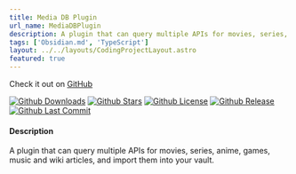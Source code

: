 ```yaml
---
title: Media DB Plugin
url_name: MediaDBPlugin
description: A plugin that can query multiple APIs for movies, series, anime, games, music and wiki articles, and import them into your vault.
tags: ['Obsidian.md', 'TypeScript']
layout: ../../layouts/CodingProjectLayout.astro
featured: true
---
```


Check it out on [GitHub](https://github.com/mProjectsCode/obsidian-media-db-plugin)

[![Github Downloads](https://img.shields.io/github/downloads/mProjectsCode/obsidian-media-db-plugin/total?style=flat-square&labelColor=1f1f1f&color=2E2E2E)](https://github.com/mProjectsCode/obsidian-media-db-plugin/releases/)
[![Github Stars](https://img.shields.io/github/stars/mProjectsCode/obsidian-media-db-plugin?style=flat-square&labelColor=1f1f1f&color=2E2E2E)](https://github.com/mProjectsCode/obsidian-media-db-plugin/)
[![Github License](https://img.shields.io/github/license/mProjectsCode/obsidian-media-db-plugin?style=flat-square&labelColor=1f1f1f&color=2E2E2E)](https://github.com/mProjectsCode/obsidian-media-db-plugin/blob/master/LICENSE.md)
[![Github Release](https://img.shields.io/github/v/release/mProjectsCode/obsidian-media-db-plugin?style=flat-square&labelColor=1f1f1f&color=2E2E2E)](https://github.com/mProjectsCode/obsidian-media-db-plugin/releases/)
[![Github Last Commit](https://img.shields.io/github/last-commit/mProjectsCode/obsidian-media-db-plugin?style=flat-square&labelColor=1f1f1f&color=2E2E2E)](https://github.com/mProjectsCode/obsidian-media-db-plugin/)

#### Description

A plugin that can query multiple APIs for movies, series, anime, games, music and wiki articles, and import them into your vault.
